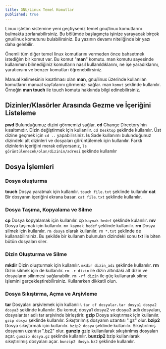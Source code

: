 ```yaml
---
title: GNU/Linux Temel Komutlar
published: true
---
```


Linux işletim sistemine yeni geçtiyseniz temel gnu/linux komutlarını bulmakta zorlanabilirsiniz. Bu bölümde başlagınçta işinize yarayacak birçok gnu/linux komutunu bulabilirsiniz. Bu yazının devamı niteliğinde bir yazı daha gelebilir.

Önemli tüm diğer temel linux komutlarını vermeden önce bahsetmek istediğim bir komut var. Bu komut "**man**" komutu. man komutu sayesinde kullanımını bilmediğiniz komutların nasıl kullanıldıklarını, ne işe yaradıklarını, yaratıcısını ve benzer komutları öğrenebilirsiniz.

Manual kelimesinin kısatlması olan **man**, gnu/linux üzerinde kullanılan komutların manual sayfalarını görmenizi sağlar.
man `komut` 
şeklinde kullanılır. Örneğin **man touch** ile touch komutu hakkında bilgi edinebilirsiniz.

## Dizinler/Klasörler Arasında Gezme ve İçeriğini Listeleme
**pwd** 
Bulunduğumuz dizini görmemizi sağlar.
**cd** 
Change Directory’nin kısaltımıdır. Dizin değiştirmek için kullanılır. `cd Desktop` şeklinde kullanılır. Üst dizine geçmek için `cd ..` yapabilirsiniz.
**ls**
Sade kullanımı bulunduğunuz dizindeki alt dizinleri ve dosyaları görüntülemek için kullanılır. Farklı dizinlerin içeriğini merak ediyorsanız, `ls görüntülenecek/olan/dizinin/adresi` şeklinde kullanılır
## Dosya İşlemleri

### Dosya oluşturma
**touch**
Dosya yaratmak için kullanılır. `touch file.txt` şeklinde kullanılır
**cat**
Bir dosyanın içeriğini ekrana basar. `cat file.txt` şeklinde kullanılır.

### Dosya Taşıma, Kopyalama ve Silme
**cp**
Dosya kopyalamak için kullanılır. cp `kaynak hedef` şeklinde kulanılır.
**mv**
Dosya taşımak için kullanılır. `mv kaynak hedef` şeklinde kullanılır.
**rm**
Dosya silmek için kullanılır. `rm dosya` olarak kullanılır. `rm *.txt` şeklinde de kullanabilirsiniz. Bu şekilde bir kullanım bulunulan dizindeki sonu txt ile biten bütün dosyaları siler.

### Dizin Oluşturma ve Silme
**mkdir**
Dizin oluşturmak için kullanılır. `mkdir dizin_adı`  şeklinde kullanılır.
**rm**
Dizin silmek için de kullanılır. `rm -r dizin` ile dizin altındaki alt dizin ve dosyaların silinmesi sağlanabilir. `rm -rf dizin` ile güç kullanarak silme işlemini gerçekleştirebilirsiniz. Kullanırken dikkatli olun.

### Dosya Sıkıştırma, Açma ve Arşivleme
**tar**
Dosyaları arşivlemek için kullanılır. `tar cf dosyalar.tar dosya1 dosya2 dosya3` şeklinde kullanılır. Bu komut; dosya1 dosya2 ve dosya3 adlı dosyaları, dosyalar.tar adlı tar arşivinde birleştirir.
**gzip**
Dosya sıkıştırmak için kullanılır. `gzip dosya` şeklinde kullanılır. Sıkıştırılmış dosyanın uzantısı ".gz" olur.
**bzip2**
Dosya sıkıştırmak için kullanılır. `bzip2 dosya` şeklinde kullanılır. Sıkıştırılmış dosyanın uzantısı ".bz2" olur.
**gunzip**
gzip kullanılarak sıkıştırılmış dosyaları açar. `gunzip dosya.gz` şeklinde kullanılır.
**bunzip2**
bzip kullanılarak sıkıştırılmış dosyaları açar. `bunzip2 dosya.bz2` şeklinde kullanılır.
